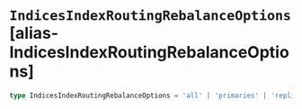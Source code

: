 # `IndicesIndexRoutingRebalanceOptions` [alias-IndicesIndexRoutingRebalanceOptions]
```typescript
type IndicesIndexRoutingRebalanceOptions = 'all' | 'primaries' | 'replicas' | 'none';
```

